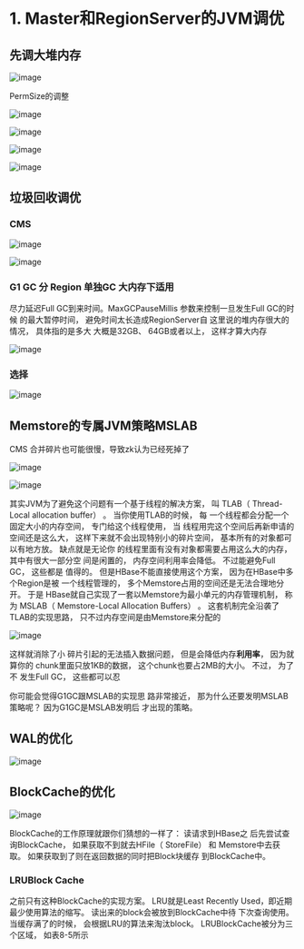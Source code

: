 # 1. Master和RegionServer的JVM调优

## 先调大堆内存

![image](http://static.lovedata.net/jpg/2018/12/17/69ba78e80c45e2bfb925f41d4dc96ff9.jpg)

PermSize的调整


![image](http://static.lovedata.net/jpg/2018/12/17/1410cecb7e88b7615afdd0645e277702.jpg)

![image](http://static.lovedata.net/jpg/2018/12/17/6e674cc53ed9ec18fb9c440f79166722.jpg)

![image](http://static.lovedata.net/jpg/2018/12/17/54ffc1996c67a55004efe8c118389a3d.jpg)


![image](http://static.lovedata.net/jpg/2018/12/17/1410cecb7e88b7615afdd0645e277702.jpg)

## 垃圾回收调优

### CMS


![image](http://static.lovedata.net/jpg/2018/12/17/4a435a6eaaed8b8200820cbf4b6867b3.jpg)


![image](http://static.lovedata.net/jpg/2018/12/17/4bb23b42fdca1dd6201882ca23e6b2e9.jpg)

### G1 GC 分 Region 单独GC  大内存下适用
尽力延迟Full GC到来时间。MaxGCPauseMillis  参数来控制一旦发生Full GC的时候
的最大暂停时间， 避免时间太长造成RegionServer自   这里说的堆内存很大的情况， 具体指的是多大
大概是32GB、 64GB或者以上， 这样才算大内存

![image](http://static.lovedata.net/jpg/2018/12/17/f679ec23fa4361f37ebaee0ee0ee1602.jpg)

### 选择

![image](http://static.lovedata.net/jpg/2018/12/17/84a3fe8a0412dad42adcd7691b52a19b.jpg)


##  Memstore的专属JVM策略MSLAB

CMS 合并碎片也可能很慢，导致zk认为已经死掉了

![image](http://static.lovedata.net/jpg/2018/12/17/dcd119b31f3de65a4a5c258f6013fdc8.jpg)

![image](http://static.lovedata.net/jpg/2018/12/17/37ee2f474dc9f13fc3f6f6db13530d8a.jpg)


其实JVM为了避免这个问题有一个基于线程的解决方案， 叫
TLAB（ Thread-Local allocation buffer） 。 当你使用TLAB的时候， 每
一个线程都会分配一个固定大小的内存空间， 专门给这个线程使用， 当
线程用完这个空间后再新申请的空间还是这么大， 这样下来就不会出现特别小的碎片空间， 基本所有的对象都可以有地方放。 缺点就是无论你
的线程里面有没有对象都需要占用这么大的内存， 其中有很大一部分空
间是闲置的， 内存空间利用率会降低。 不过能避免Full GC， 这些都是
值得的。
但是HBase不能直接使用这个方案， 因为在HBase中多个Region是被
一个线程管理的， 多个Memstore占用的空间还是无法合理地分开。 于是
HBase就自己实现了一套以Memstore为最小单元的内存管理机制， 称为
MSLAB（ Memstore-Local Allocation Buffers） 。 这套机制完全沿袭了
TLAB的实现思路， 只不过内存空间是由Memstore来分配的

![image](http://static.lovedata.net/jpg/2018/12/17/6f9b9e6a271a69be879e8ef41533262c.jpg)

这样就消除了小
碎片引起的无法插入数据问题， 但是会降低内存**利用率**， 因为就算你的
chunk里面只放1KB的数据， 这个chunk也要占2MB的大小。 不过， 为了不
发生Full GC， 这些都可以忍

你可能会觉得G1GC跟MSLAB的实现思
路非常接近， 那为什么还要发明MSLAB策略呢？ 因为G1GC是MSLAB发明后
才出现的策略。

## WAL的优化
![image](http://static.lovedata.net/jpg/2018/12/17/a34156a5947a1d4de335bd0ea3a8973c.jpg)

##  BlockCache的优化

![image](http://static.lovedata.net/jpg/2018/12/17/89d8c6349e48b9d0a3bfdd7403ca7a43.jpg)

BlockCache的工作原理就跟你们猜想的一样了： 读请求到HBase之
后先尝试查询BlockCache， 如果获取不到就去HFile（ StoreFile） 和
Memstore中去获取。 如果获取到了则在返回数据的同时把Block块缓存
到BlockCache中。


### LRUBlock Cache
之前只有这种BlockCache的实现方案。 LRU就是Least Recently Used，即近期最少使用算法的缩写。 读出来的block会被放到BlockCache中待
下次查询使用。 当缓存满了的时候， 会根据LRU的算法来淘汰block。
LRUBlockCache被分为三个区域， 如表8-5所示









